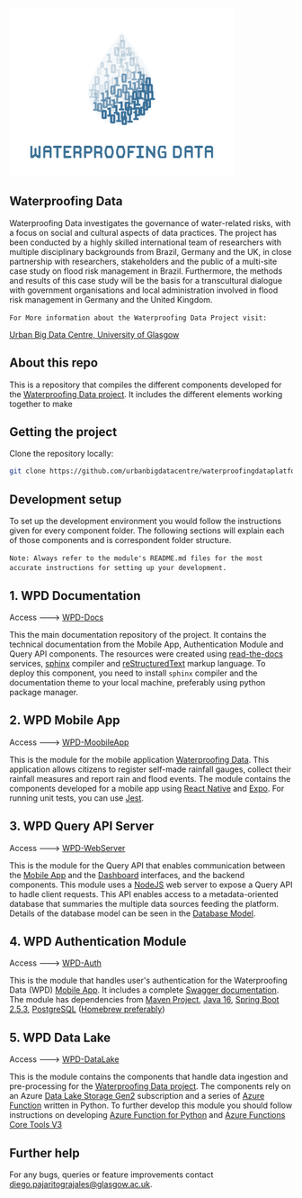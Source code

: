 
![](wpd_logo.png)


## Waterproofing Data

Waterproofing Data investigates the governance of water-related risks, with a focus on social and cultural aspects of data practices.
The project has been conducted by a highly skilled international team of researchers with multiple disciplinary backgrounds from Brazil, 
Germany and the UK, in close partnership with researchers, stakeholders and the public of a multi-site case study on 
flood risk management in Brazil. Furthermore, the methods and results of this case study will be the basis for a 
transcultural dialogue with government organisations and local administration involved in flood risk management in 
Germany and the United Kingdom. 

`For More information about the Waterproofing Data Project visit:` 

[Urban Big Data Centre, University of Glasgow](https://www.ubdc.ac.uk/research/research-projects/urban-sustainability-participation/waterproofing-data)


## About this repo

This is a repository that compiles the different components developed for the [Waterproofing Data project](https://www.ubdc.ac.uk/research/research-projects/urban-sustainability-participation/waterproofing-data/).
It includes the different elements working together to make

## Getting the project

Clone the repository locally:

```sh
git clone https://github.com/urbanbigdatacentre/waterproofingdataplatform.git
```

## Development setup

To set up the development environment you would follow the instructions given for every component folder. 
The following sections will explain each of those components and is correspondent folder structure.

`Note: Always refer to the module's README.md files for the most accurate instructions for setting up your development.`


## 1. WPD Documentation
Access ---> [WPD-Docs](WPD-Docs)

This the main documentation repository of the project. 
It contains the technical documentation from the Mobile App, Authentication Module and Query API components.
The resources were created using [read-the-docs](https://readthedocs.org/) services, [sphinx](https://www.sphinx-doc.org/en/master/index.html) compiler and [reStructuredText](https://docutils.sourceforge.io/rst.html) markup language.
To deploy this component, you need to install `sphinx` compiler and the documentation theme to your local machine, preferably using python package manager. 

## 2. WPD Mobile App

Access ---> [WPD-MoobileApp](WPD-MobileApp)

This is the module for the mobile application [Waterproofing Data](https://play.google.com/store/apps/details?id=com.dadosaprovadagua.wpdmobileapp). This application allows citizens to register self-made rainfall gauges, collect their rainfall measures and report rain and flood events.
The module contains the components developed for a mobile app using [React Native](https://reactnative.dev/) and [Expo](https://docs.expo.io/). For running unit tests, you can use [Jest](https://docs.expo.io/guides/testing-with-jest).

## 3. WPD Query API Server

Access ---> [WPD-WebServer](WPD-WebServer)

This is the module for the Query API that enables communication between the [Mobile App](https://play.google.com/store/apps/details?id=com.dadosaprovadagua.wpdmobileapp) and
the [Dashboard](https://waterproofing-data.ubdc.ac.uk) interfaces, and the backend components. This module uses a [NodeJS]() web server to expose a Query API to hadle client requests. 
This API enables access to a metadata-oriented database that summaries the multiple data sources feeding the platform. 
Details of the database model can be seen in the [Database Model](WPD-MobileApp/db/wpd.erd.pdf).

## 4. WPD Authentication Module

Access ---> [WPD-Auth](WPD-Auth)

This is the module that handles user's authentication for the Waterproofing Data (WPD) [Mobile App](https://play.google.com/store/apps/details?id=com.dadosaprovadagua.wpdmobileapp).
It includes a complete [Swagger documentation](https://urbanbigdatacentre.github.io/WPD-Auth/).
The module has dependencies from [Maven Project](https://maven.apache.org/), [Java 16](http://openjdk.java.net/projects/jdk/16/),
[Spring Boot 2.5.3](https://spring.io/projects/spring-boot/), [PostgreSQL](https://www.postgresql.org/) 
([Homebrew preferably](https://formulae.brew.sh/formula/postgresql))

## 5. WPD Data Lake

Access ---> [WPD-DataLake](WPD-DataLake)

This is the module contains the components that handle data ingestion and pre-processing for the [Waterproofing Data project](https://www.ubdc.ac.uk/research/research-projects/urban-sustainability-participation/waterproofing-data/).
The components rely on an Azure [Data Lake Storage Gen2](https://learn.microsoft.com/en-us/azure/storage/blobs/data-lake-storage-introduction) subscription and a series of [Azure Function](https://learn.microsoft.com/en-us/azure/azure-functions/functions-overview) written in Python.
To further develop this module you should follow instructions on developing [Azure Function for Python](https://learn.microsoft.com/en-us/azure/azure-functions/functions-overview) and [Azure Functions Core Tools V3](https://learn.microsoft.com/en-us/azure/azure-functions/functions-run-local?tabs=v4%2Cmacos%2Ccsharp%2Cportal%2Cbash#install-the-azure-functions-core-tools)


## Further help
For any bugs, queries or feature improvements contact <diego.pajaritograjales@glasgow.ac.uk>.